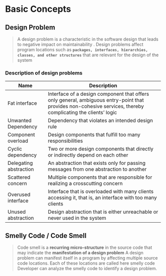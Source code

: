 # Basic Concepts
## Design Problem
>A design problem is a characteristic in the software
design that leads to negative impact on maintainability .
Design problems affect program locations such as **`packages, interfaces, hierarchies, classes, and other structures`** that are relevant for the design of the system

### Description of design problems
|  Name | Description |
|--|--|
| Fat interface | Interface of a design component that offers only general, ambiguous entry-point that provides non-cohesive services, thereby complicating the clients’ logic |
|Unwanted Dependency|Dependency that violates an intended design rule|
|Component overload|Design components that fulfill too many  responsibilities
|Cyclic dependency|Two or more design components that directly or indirectly depend on each other
|Delegating abstraction|An abstraction that exists only for passing messages from one abstraction to another
|Scattered concern|Multiple components that are responsible for realizing a crosscutting concern
|Overused interface|Interface that is overloaded with many clients accessing it, that is, an interface with too many clients
|Unused abstraction |Design abstraction that is either unreachable or never used in the system

## Smelly Code / Code Smell
>Code smell is a **recurring micro-structure** in the source code that may indicate the **manifestation of a design problem**
>A design problem can manifest itself in a program by affecting multiple source code locations. Each of these locations are called here smelly code
>Developer can analyze  the smelly code to identify a design problem.

<!--stackedit_data:
eyJoaXN0b3J5IjpbLTE5ODQxMjM3NTBdfQ==
-->